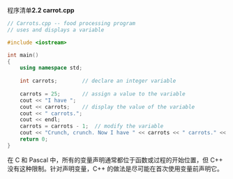 程序清单**2.2 carrot.cpp**

```c++
// Carrots.cpp -- food processing program
// uses and displays a variable

#include <iostream>

int main()
{
	using namespace std;
	
	int carrots;		// declare an integer variable
	
	carrots = 25;		// assign a value to the variable
	cout << "I have ";	
	cout << carrots;	// display the value of the variable
	cout << " carrots.";
	cout << endl;
	carrots = carrots - 1;	// modify the variable
	cout << "Crunch, crunch. Now I have " << carrots << " carrots." << endl;
	return 0;
}
```

在 C 和 Pascal 中，所有的变量声明通常都位于函数或过程的开始位置，但 C++ 没有这种限制。针对声明变量，C++ 的做法是尽可能在首次使用变量前声明它。

